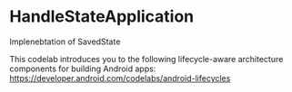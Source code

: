 # HandleStateApplication
Implenebtation of SavedState

This codelab introduces you to the following lifecycle-aware architecture components for building Android apps:
https://developer.android.com/codelabs/android-lifecycles

